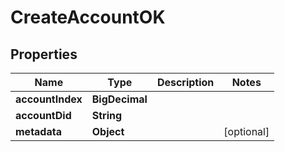 # CreateAccountOK

## Properties

| Name             | Type           | Description | Notes      |
| ---------------- | -------------- | ----------- | ---------- |
| **accountIndex** | **BigDecimal** |             |            |
| **accountDid**   | **String**     |             |            |
| **metadata**     | **Object**     |             | [optional] |
